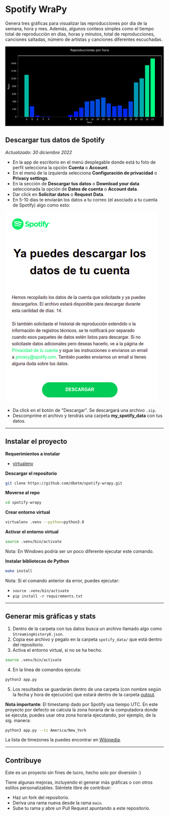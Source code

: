 # Spotify WraPy
Genera tres gráficas para visualizar las reproducciones por día de la semana, hora y mes. Además, algunos conteos simples como el tiempo total de reproducción en días, horas y minutos, total de reproducciones, canciones saltadas, número de artistas y canciones diferentes escuchadas.

![](assets/plays_per_hour.png)


## Descargar tus datos de Spotify
_Actualizado: 30 diciembre 2022_

- En la app de escritorio en el menú desplegable donde está tu foto de perfil selecciona la opción **Cuenta** o **Account**.
- En el menú de la izquierda selecciona **Configuración de privacidad** o **Privacy settings**.
- En la sección de **Descargar tus datos** o **Download your data** seleccionada la opción de **Datos de cuenta** o **Account data**.
- Dar click en **Solicitar datos** o **Request Data**.
- En 5-10 días te envíarán los datos a tu correo (el asociado a tu cuenta de Spotify) algo como esto:

![](assets/ejemplo_correo_descargar_datos.png) 

- Da click en el botón de "Descargar". Se descargará una archivo `.zip`.
- Descomprime el archivo y tendrás una carpeta **my_spotify_data** con tus datos.

---------------

## Instalar el proyecto

**Requerimientos a instalar**

- [virtualenv](https://virtualenv.pypa.io/en/latest/)

**Descargar el repositorio**
```bash
git clone https://github.com/dbetm/spotify-wrapy.git
```

**Moverse al repo**

```bash
cd spotify-wrapy
```

**Crear entorno virtual**

```bash
virtualenv .venv --python=python3.8
```

**Activar el entorno virtual**

```bash
source .venv/bin/activate
```

Nota: En Windows podría ser un poco diferente ejecutar este comando.

**Instalar bibliotecas de Python**

```bash
make install
```

Nota: Si el comando anterior da error, puedes ejecutar:
- `source .venv/bin/activate`
- `pip install -r requirements.txt`

------------------------

## Generar mis gráficas y stats

1) Dentro de la carpeta con tus datos busca un archivo llamado algo como `StreamingHistory0.json`.
2) Copia ese archivo y pegalo en la carpeta `spotify_data/` que está dentro del repositorio.
3) Activa el entorno virtual, si no se ha hecho.
```bash
source .venv/bin/activate
```
4) En la línea de comandos ejecuta:
```bash
python3 app.py
```
5) Los resultados se guardarán dentro de una carpeta (con nombre según la fecha y hora de ejecución) que estará dentro de la carpeta [output](output/).


**Nota importante**: El timestamp dado por Spotify usa tiempo UTC. En este proyecto por defecto se calcula la zona horaria de la computadora donde se ejecuta; puedes usar otra zona horaria ejecutando, por ejemplo, de la sig. manera:

```bash
python3 app.py --tz America/New_York
```

La lista de timezones la puedes encontrar en [Wikipedia](https://en.wikipedia.org/wiki/List_of_tz_database_time_zones).

------------------


## Contribuye

Este es un proyecto sin fines de lucro, hecho solo por diversión :)

Tiene algunas mejoras, incluyendo el generar más gráficas o con otros estilos personalizables. Siéntete libre de contribuir:
- Haz un fork del repositorio.
- Deriva una rama nueva desde la rama `main`.
- Sube tu rama y abre un Pull Request apuntando a este repositorio.
